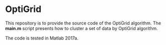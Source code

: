 # OptiGrid

This repository is to provide the source code of the OptiGrid algorithm. The **main.m** script presents how to cluster a set of data by OptiGrid algorithm.

The code is tested in Matlab 2017a.